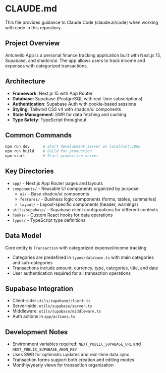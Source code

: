 # CLAUDE.md

This file provides guidance to Claude Code (claude.ai/code) when working with code in this repository.

## Project Overview
Antunello App is a personal finance tracking application built with Next.js 15, Supabase, and shadcn/ui. The app allows users to track income and expenses with categorized transactions.

## Architecture
- **Framework**: Next.js 15 with App Router
- **Database**: Supabase (PostgreSQL with real-time subscriptions)
- **Authentication**: Supabase Auth with cookie-based sessions
- **Styling**: Tailwind CSS v4 with shadcn/ui components
- **State Management**: SWR for data fetching and caching
- **Type Safety**: TypeScript throughout

## Common Commands
```bash
npm run dev      # Start development server on localhost:3000
npm run build    # Build for production
npm start        # Start production server
```

## Key Directories
- `app/` - Next.js App Router pages and layouts
- `components/` - Reusable UI components organized by purpose:
  - `ui/` - Base shadcn/ui components
  - `features/` - Business logic components (forms, tables, summaries)
  - `layout/` - Layout-specific components (header, warnings)
- `utils/supabase/` - Supabase client configurations for different contexts
- `hooks/` - Custom React hooks for data operations
- `types/` - TypeScript type definitions

## Data Model
Core entity is `Transaction` with categorized expense/income tracking:
- Categories are predefined in `types/database.ts` with main categories and sub-categories
- Transactions include amount, currency, type, categories, title, and date
- User authentication required for all transaction operations

## Supabase Integration
- Client-side: `utils/supabase/client.ts`
- Server-side: `utils/supabase/server.ts` 
- Middleware: `utils/supabase/middleware.ts`
- Auth actions in `app/actions.ts`

## Development Notes
- Environment variables required: `NEXT_PUBLIC_SUPABASE_URL` and `NEXT_PUBLIC_SUPABASE_ANON_KEY`
- Uses SWR for optimistic updates and real-time data sync
- Transaction forms support both creation and editing modes
- Monthly/yearly views for transaction organization